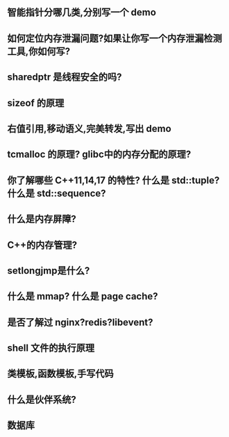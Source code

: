 ## 智能指针分哪几类,分别写一个 demo

## 如何定位内存泄漏问题?如果让你写一个内存泄漏检测工具,你如何写?

## sharedptr 是线程安全的吗?

## sizeof 的原理

## 右值引用,移动语义,完美转发,写出 demo

## tcmalloc 的原理? glibc中的内存分配的原理?

## 你了解哪些 C++11,14,17 的特性? 什么是 std::tuple? 什么是 std::sequence?

## 什么是内存屏障?

## C++的内存管理?

## setlongjmp是什么?

## 什么是 mmap? 什么是 page cache?

## 是否了解过 nginx?redis?libevent?

## shell 文件的执行原理

## 类模板,函数模板,手写代码

## 什么是伙伴系统?

## 数据库
